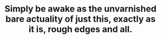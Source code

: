 ---
title: Simply be awake as the unvarnished bare actuality of just this, exactly as it is, rough edges and all. 
tags: buddhism acceptance
---